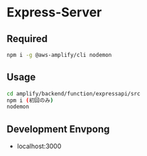 # Express-Server

##  Required
```sh
npm i -g @aws-amplify/cli nodemon
```

## Usage
```sh
cd amplify/backend/function/expressapi/src
npm i (初回のみ)
nodemon
```

## Development Envpong 
- localhost:3000
